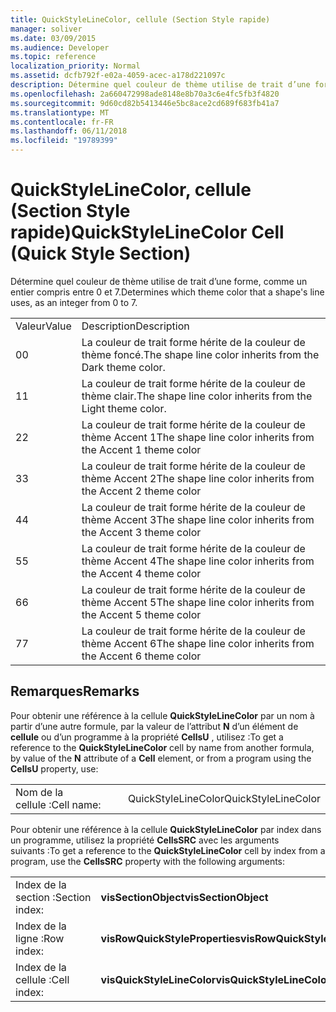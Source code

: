 ```yaml
---
title: QuickStyleLineColor, cellule (Section Style rapide)
manager: soliver
ms.date: 03/09/2015
ms.audience: Developer
ms.topic: reference
localization_priority: Normal
ms.assetid: dcfb792f-e02a-4059-acec-a178d221097c
description: Détermine quel couleur de thème utilise de trait d’une forme, comme un entier compris entre 0 et 7.
ms.openlocfilehash: 2a660472998ade8148e8b70a3c6e4fc5fb3f4820
ms.sourcegitcommit: 9d60cd82b5413446e5bc8ace2cd689f683fb41a7
ms.translationtype: MT
ms.contentlocale: fr-FR
ms.lasthandoff: 06/11/2018
ms.locfileid: "19789399"
---
```

# <a name="quickstylelinecolor-cell-quick-style-section"></a><span data-ttu-id="d5f34-103">QuickStyleLineColor, cellule (Section Style rapide)</span><span class="sxs-lookup"><span data-stu-id="d5f34-103">QuickStyleLineColor Cell (Quick Style Section)</span></span>

<span data-ttu-id="d5f34-104">Détermine quel couleur de thème utilise de trait d’une forme, comme un entier compris entre 0 et 7.</span><span class="sxs-lookup"><span data-stu-id="d5f34-104">Determines which theme color that a shape's line uses, as an integer from 0 to 7.</span></span>
  
|||
|:-----|:-----|
|<span data-ttu-id="d5f34-105">Valeur</span><span class="sxs-lookup"><span data-stu-id="d5f34-105">Value</span></span>  <br/> |<span data-ttu-id="d5f34-106">Description</span><span class="sxs-lookup"><span data-stu-id="d5f34-106">Description</span></span>  <br/> |
|<span data-ttu-id="d5f34-107">0</span><span class="sxs-lookup"><span data-stu-id="d5f34-107">0</span></span>  <br/> |<span data-ttu-id="d5f34-108">La couleur de trait forme hérite de la couleur de thème foncé.</span><span class="sxs-lookup"><span data-stu-id="d5f34-108">The shape line color inherits from the Dark theme color.</span></span>  <br/> |
|<span data-ttu-id="d5f34-109">1</span><span class="sxs-lookup"><span data-stu-id="d5f34-109">1</span></span>  <br/> |<span data-ttu-id="d5f34-110">La couleur de trait forme hérite de la couleur de thème clair.</span><span class="sxs-lookup"><span data-stu-id="d5f34-110">The shape line color inherits from the Light theme color.</span></span>  <br/> |
|<span data-ttu-id="d5f34-111">2</span><span class="sxs-lookup"><span data-stu-id="d5f34-111">2</span></span>  <br/> |<span data-ttu-id="d5f34-112">La couleur de trait forme hérite de la couleur de thème Accent 1</span><span class="sxs-lookup"><span data-stu-id="d5f34-112">The shape line color inherits from the Accent 1 theme color</span></span>  <br/> |
|<span data-ttu-id="d5f34-113">3</span><span class="sxs-lookup"><span data-stu-id="d5f34-113">3</span></span>  <br/> |<span data-ttu-id="d5f34-114">La couleur de trait forme hérite de la couleur de thème Accent 2</span><span class="sxs-lookup"><span data-stu-id="d5f34-114">The shape line color inherits from the Accent 2 theme color</span></span>  <br/> |
|<span data-ttu-id="d5f34-115">4</span><span class="sxs-lookup"><span data-stu-id="d5f34-115">4</span></span>  <br/> |<span data-ttu-id="d5f34-116">La couleur de trait forme hérite de la couleur de thème Accent 3</span><span class="sxs-lookup"><span data-stu-id="d5f34-116">The shape line color inherits from the Accent 3 theme color</span></span>  <br/> |
|<span data-ttu-id="d5f34-117">5</span><span class="sxs-lookup"><span data-stu-id="d5f34-117">5</span></span>  <br/> |<span data-ttu-id="d5f34-118">La couleur de trait forme hérite de la couleur de thème Accent 4</span><span class="sxs-lookup"><span data-stu-id="d5f34-118">The shape line color inherits from the Accent 4 theme color</span></span>  <br/> |
|<span data-ttu-id="d5f34-119">6</span><span class="sxs-lookup"><span data-stu-id="d5f34-119">6</span></span>  <br/> |<span data-ttu-id="d5f34-120">La couleur de trait forme hérite de la couleur de thème Accent 5</span><span class="sxs-lookup"><span data-stu-id="d5f34-120">The shape line color inherits from the Accent 5 theme color</span></span>  <br/> |
|<span data-ttu-id="d5f34-121">7</span><span class="sxs-lookup"><span data-stu-id="d5f34-121">7</span></span>  <br/> |<span data-ttu-id="d5f34-122">La couleur de trait forme hérite de la couleur de thème Accent 6</span><span class="sxs-lookup"><span data-stu-id="d5f34-122">The shape line color inherits from the Accent 6 theme color</span></span>  <br/> |
   
## <a name="remarks"></a><span data-ttu-id="d5f34-123">Remarques</span><span class="sxs-lookup"><span data-stu-id="d5f34-123">Remarks</span></span>

<span data-ttu-id="d5f34-124">Pour obtenir une référence à la cellule **QuickStyleLineColor** par un nom à partir d’une autre formule, par la valeur de l’attribut **N** d’un élément de **cellule** ou d’un programme à la propriété **CellsU** , utilisez :</span><span class="sxs-lookup"><span data-stu-id="d5f34-124">To get a reference to the **QuickStyleLineColor** cell by name from another formula, by value of the **N** attribute of a **Cell** element, or from a program using the **CellsU** property, use:</span></span> 
  
|||
|:-----|:-----|
| <span data-ttu-id="d5f34-125">Nom de la cellule :</span><span class="sxs-lookup"><span data-stu-id="d5f34-125">Cell name:</span></span>  <br/> | <span data-ttu-id="d5f34-126">QuickStyleLineColor</span><span class="sxs-lookup"><span data-stu-id="d5f34-126">QuickStyleLineColor</span></span>  <br/> |
   
<span data-ttu-id="d5f34-127">Pour obtenir une référence à la cellule **QuickStyleLineColor** par index dans un programme, utilisez la propriété **CellsSRC** avec les arguments suivants :</span><span class="sxs-lookup"><span data-stu-id="d5f34-127">To get a reference to the **QuickStyleLineColor** cell by index from a program, use the **CellsSRC** property with the following arguments:</span></span> 
  
|||
|:-----|:-----|
| <span data-ttu-id="d5f34-128">Index de la section :</span><span class="sxs-lookup"><span data-stu-id="d5f34-128">Section index:</span></span>  <br/> |<span data-ttu-id="d5f34-129">**visSectionObject**</span><span class="sxs-lookup"><span data-stu-id="d5f34-129">**visSectionObject**</span></span> <br/> |
| <span data-ttu-id="d5f34-130">Index de la ligne :</span><span class="sxs-lookup"><span data-stu-id="d5f34-130">Row index:</span></span>  <br/> |<span data-ttu-id="d5f34-131">**visRowQuickStyleProperties**</span><span class="sxs-lookup"><span data-stu-id="d5f34-131">**visRowQuickStyleProperties**</span></span> <br/> |
| <span data-ttu-id="d5f34-132">Index de la cellule :</span><span class="sxs-lookup"><span data-stu-id="d5f34-132">Cell index:</span></span>  <br/> |<span data-ttu-id="d5f34-133">**visQuickStyleLineColor**</span><span class="sxs-lookup"><span data-stu-id="d5f34-133">**visQuickStyleLineColor**</span></span> <br/> |
   

